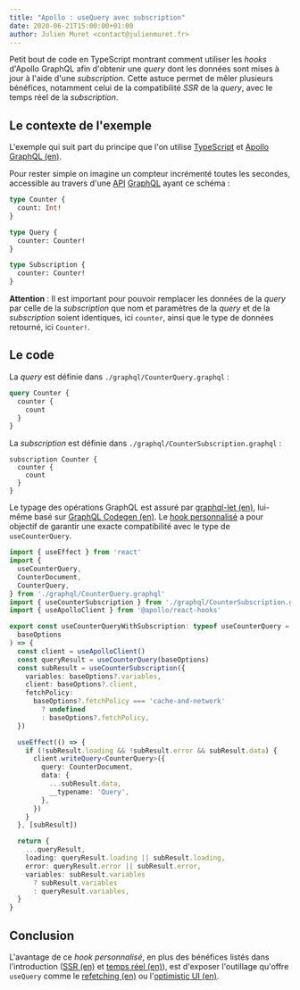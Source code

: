 ```yaml
---
title: "Apollo : useQuery avec subscription"
date: 2020-06-21T15:00:00+01:00
author: Julien Muret <contact@julienmuret.fr>
---
```


Petit bout de code en TypeScript montrant comment utiliser les *hooks* d'Apollo
GraphQL afin d'obtenir une *query* dont les données sont mises à jour à l'aide
d'une *subscription*. Cette astuce permet de mêler plusieurs bénéfices,
notamment celui de la compatibilité *SSR* de la *query*, avec le temps réel de
la *subscription*.

<!-- more -->

## Le contexte de l'exemple

L'exemple qui suit part du principe que l'on utilise [TypeScript][1] et
[Apollo GraphQL (en)][2].

Pour rester simple on imagine un compteur incrémenté toutes les secondes,
accessible au travers d'une [API][3] [GraphQL][4] ayant ce schéma :

```graphql
type Counter {
  count: Int!
}

type Query {
  counter: Counter!
}

type Subscription {
  counter: Counter!
}
```

**Attention** : Il est important pour pouvoir remplacer les données de la
*query* par celle de la *subscription* que nom et paramètres de la *query* et de
la *subscription* soient identiques, ici `counter`, ainsi que le type de données
retourné, ici `Counter!`.

## Le code

La *query* est définie dans `./graphql/CounterQuery.graphql` :

```graphql
query Counter {
  counter {
    count
  }
}
```

La *subscription* est définie dans `./graphql/CounterSubscription.graphql` :

```
subscription Counter {
  counter {
    count
  }
}
```

Le typage des opérations GraphQL est assuré par [graphql-let (en)][5], lui-même
basé sur [GraphQL Codegen (en)][6]. Le [hook personnalisé][7] a pour objectif de
garantir une exacte compatibilité avec le type de `useCounterQuery`.

```typescript
import { useEffect } from 'react'
import {
  useCounterQuery,
  CounterDocument,
  CounterQuery,
} from './graphql/CounterQuery.graphql'
import { useCounterSubscription } from './graphql/CounterSubscription.graphql'
import { useApolloClient } from '@apollo/react-hooks'

export const useCounterQueryWithSubscription: typeof useCounterQuery = (
  baseOptions
) => {
  const client = useApolloClient()
  const queryResult = useCounterQuery(baseOptions)
  const subResult = useCounterSubscription({
    variables: baseOptions?.variables,
    client: baseOptions?.client,
    fetchPolicy:
      baseOptions?.fetchPolicy === 'cache-and-network'
        ? undefined
        : baseOptions?.fetchPolicy,
  })

  useEffect(() => {
    if (!subResult.loading && !subResult.error && subResult.data) {
      client.writeQuery<CounterQuery>({
        query: CounterDocument,
        data: {
          ...subResult.data,
          __typename: 'Query',
        },
      })
    }
  }, [subResult])

  return {
    ...queryResult,
    loading: queryResult.loading || subResult.loading,
    error: queryResult.error || subResult.error,
    variables: subResult.variables
      ? subResult.variables
      : queryResult.variables,
  }
}
```

## Conclusion

L'avantage de ce *hook personnalisé*, en plus des bénéfices listés dans
l'introduction ([SSR (en)][8] et [temps réel (en)][9]), est d'exposer
l'outillage qu'offre `useQuery` comme le [refetching (en)][10] ou
l'[optimistic UI (en)][11].

<!-- Liens -->

[1]: https://fr.wikipedia.org/wiki/TypeScript
[2]: https://github.com/apollographql
[3]: https://fr.wikipedia.org/wiki/Interface_de_programmation
[4]: https://fr.wikipedia.org/wiki/GraphQL
[5]: https://github.com/piglovesyou/graphql-let
[6]: https://github.com/dotansimha/graphql-code-generator
[7]: https://fr.reactjs.org/docs/hooks-custom.html
[8]: https://nextjs.org/docs/basic-features/pages#server-side-rendering
[9]: https://en.wikipedia.org/wiki/Real-time_data
[10]: https://www.apollographql.com/docs/react/data/queries/#refetching
[11]: https://www.apollographql.com/docs/react/performance/optimistic-ui/
